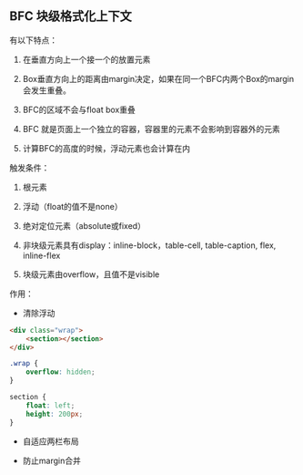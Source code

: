 ## BFC 块级格式化上下文

有以下特点：

1. 在垂直方向上一个接一个的放置元素

2. Box垂直方向上的距离由margin决定，如果在同一个BFC内两个Box的margin会发生重叠。

3. BFC的区域不会与float box重叠

4. BFC 就是页面上一个独立的容器，容器里的元素不会影响到容器外的元素

5. 计算BFC的高度的时候，浮动元素也会计算在内

触发条件：

1. 根元素

2. 浮动（float的值不是none）

3. 绝对定位元素（absolute或fixed）

4. 非块级元素具有display：inline-block，table-cell, table-caption, flex, inline-flex

5. 块级元素由overflow，且值不是visible

作用：

* 清除浮动

``` html
<div class="wrap">
    <section></section>
</div>
```

``` css
.wrap {
    overflow: hidden;
}

section {
    float: left;
    height: 200px;
}
```

* 自适应两栏布局

* 防止margin合并
